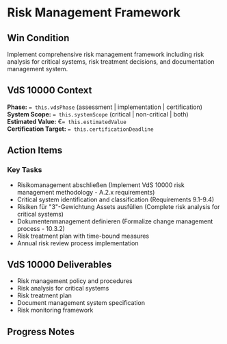 
# Risk Management Framework

## Win Condition
Implement comprehensive risk management framework including risk analysis for critical systems, risk treatment decisions, and documentation management system.

## VdS 10000 Context
**Phase:** `= this.vdsPhase` (assessment | implementation | certification)  
**System Scope:** `= this.systemScope` (critical | non-critical | both)  
**Estimated Value:** €`= this.estimatedValue`  
**Certification Target:** `= this.certificationDeadline`

## Action Items
### Key Tasks
- Risikomanagement abschließen (Implement VdS 10000 risk management methodology - A.2.x requirements)
- Critical system identification and classification (Requirements 9.1-9.4)
- Risiken für "3"-Gewichtung Assets ausfüllen (Complete risk analysis for critical systems)
- Dokumentenmanagement definieren (Formalize change management process - 10.3.2)
- Risk treatment plan with time-bound measures
- Annual risk review process implementation

## VdS 10000 Deliverables
- Risk management policy and procedures
- Risk analysis for critical systems
- Risk treatment plan
- Document management system specification
- Risk monitoring framework

## Progress Notes

